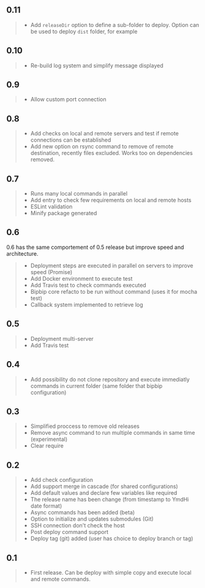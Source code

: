 ## 0.11

> * Add `releaseDir` option to define a sub-folder to deploy. Option can be used to deploy `dist` folder, for example

## 0.10

> * Re-build log system and simplify message displayed

## 0.9

> * Allow custom port connection

## 0.8

> * Add checks on local and remote servers and test if remote connections can be established
> * Add new option on rsync command to remove of remote destination, recently files excluded. Works too on dependencies removed.

## 0.7

> * Runs many local commands in parallel
> * Add entry to check few requirements on local and remote hosts
> * ESLint validation
> * Minify package generated

## 0.6

0.6 has the same comportement of 0.5 release but improve speed and architecture.

> * Deployment steps are executed in parallel on servers to improve speed (Promise)
> * Add Docker environment to execute test
> * Add Travis test to check commands executed
> * Bipbip core refacto to be run without command (uses it for mocha test)
> * Callback system implemented to retrieve log

## 0.5

> * Deployment multi-server
> * Add Travis test

## 0.4

> * Add possibility do not clone repository and execute immediatly commands in current folder (same folder that bipbip configuration)

## 0.3

> * Simplified proccess to remove old releases
> * Remove async command to run multiple commands in same time (experimental)
> * Clear require

## 0.2

> * Add check configuration
> * Add support merge in cascade (for shared configurations)
> * Add default values and declare few variables like required
> * The release name has been change (from timestamp to YmdHi date format)
> * Async commands has been added (beta)
> * Option to initialize and updates submodules (Git)
> * SSH connection don't check the host
> * Post deploy command support
> * Deploy tag (git) added (user has choice to deploy branch or tag)

## 0.1

> * First release. Can be deploy with simple copy and execute local and remote commands.
